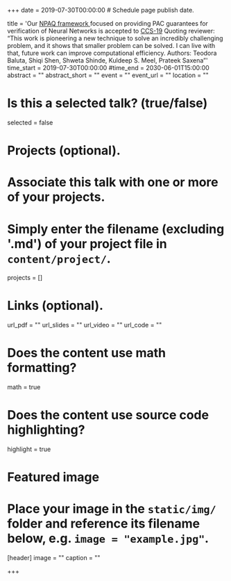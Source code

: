 +++
date = 2019-07-30T00:00:00  # Schedule page publish date.

title = 'Our <a href="https://arxiv.org/abs/1906.10395">NPAQ framework </a>focused on providing PAC guarantees for verification of Neural Networks is accepted to <a href="https://www.sigsac.org/ccs/CCS2019/">CCS-19</a> Quoting reviewer: “This work is pioneering a new technique to solve an incredibly challenging problem, and it shows that smaller problem can be solved. I can live with that, future work can improve computational efficiency. Authors: Teodora Baluta, Shiqi Shen, Shweta Shinde, Kuldeep S. Meel, Prateek Saxena”'
time_start = 2019-07-30T00:00:00
#time_end = 2030-06-01T15:00:00
abstract = ""
abstract_short = ""
event = ""
event_url = ""
location = ""

# Is this a selected talk? (true/false)
selected = false

# Projects (optional).
#   Associate this talk with one or more of your projects.
#   Simply enter the filename (excluding '.md') of your project file in `content/project/`.
projects = []

# Links (optional).
url_pdf = ""
url_slides = ""
url_video = ""
url_code = ""

# Does the content use math formatting?
math = true

# Does the content use source code highlighting?
highlight = true

# Featured image
# Place your image in the `static/img/` folder and reference its filename below, e.g. `image = "example.jpg"`.
[header]
image = ""
caption = ""

+++